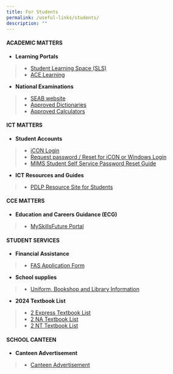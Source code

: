 ```yaml
---
title: For Students
permalink: /useful-links/students/
description: ""
---
```

#### **ACADEMIC MATTERS**

* **Learning Portals**
> * [Student Learning Space (SLS)](https://vle.learning.moe.edu.sg/login)
> * [ACE Learning](https://www.ace-learning.com/)
> 
* **National Examinations**
> * [SEAB website](https://www.seab.gov.sg/)
> * [Approved Dictionaries](https://www.seab.gov.sg/home/examinations/approved-dictionaries)
> * [Approved Calculators](/files/Useful%20Links/Students/Students/GuidelinesCalculators.pdf)


#### **ICT MATTERS**
* **Student Accounts**
> * [iCON Login](https://workspace.google.com/dashboard)
> * [Request password / Reset for iCON or Windows Login](https://forms.moe.edu.sg/forms/J2zrwJ)
> * [MIMS Student Self Service Password Reset Guide](/files/Useful%20Links/Students/Students/mims%20student%20self%20service%20password%20reset%20guide.pdf)
* **ICT Resources and Guides**
> * [PDLP Resource Site for Students](https://sites.google.com/moe.edu.sg/chijsjcpdlp/for-student?authuser=0)

#### **CCE MATTERS**
* **Education and Careers Guidance (ECG)**
> * [MySkillsFuture Portal](https://www.myskillsfuture.gov.sg/content/student/en/secondary.html)

#### **STUDENT SERVICES**
* **Financial Assistance**
> * [FAS Application Form](/files/Useful%20Links/Financial%20Assistance/MOE%20FAS%20Application%20Form%20Oct%202022.pdf)
* **School supplies**
> * [Uniform, Bookshop and Library Information](/useful-links/student-services/)
* **2024 Textbook List**
> * [2 Express Textbook List](/files/Useful%20Links/Student%20Services/Booklist/2e%20textbook%20list%202024.pdf)
> * [2 NA Textbook List](/files/Useful%20Links/Student%20Services/Booklist/2na%20textbook%20list%202024.pdf)
> * [2 NT Textbook List](/files/Useful%20Links/Student%20Services/Booklist/2nt%20textbook%20list%202024.pdf)

#### **SCHOOL CANTEEN**
* **Canteen Advertisement**
> * [Canteen Advertisement](/canteen-advertisement/)